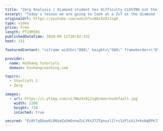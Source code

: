 ```yaml
---
title: "Zerg Analysis | Diamond student has difficulty CLOSING out the MATCH [Starcraft 2]"
excerpt: "Today's lesson we are going to look at a ZvT at the diamond level focusing on the Zerg Analysis. The zerg manages to get into a very strong position but has difficulty closing it out. Let's learn how we can approach this scenario better!  Zerg Analysis | Diamond student has difficulty CLOSING out the"
originalUrl: https://youtube.com/watch?v=NAzXv812sg0
type: video
price: Free
length: PT19M30S
publishedDateTime: 2020-09-11T20:02:33Z
heat: 131

featuredContent: "<iframe width=\"800\" height=\"500\" frameborder=\"0\" src=\"https://www.youtube.com/embed/NAzXv812sg0\" allow=\"accelerometer; autoplay; encrypted-media; gyroscope; picture-in-picture\" allowfullscreen></iframe>"

provider:
  name: HuShang Tutorials
  domain: hushangcoaching.com

topics:
  - StarCraft 2
  - Zerg

images:
  - url: https://i.ytimg.com/vi/NAzXv812sg0/maxresdefault.jpg
    width: 1280
    height: 720
    isCached: true

secured: "Ez0Y7yDbuwSL0NimZa3mDvnwZuLYKx272Tpnuzl1l+z1zP1sXi3+bsAqEPk7X+ee/Fm7eHhQSkK6bLAGuexU+PnFq7cI/Oylsk55ZJtESgc7aKfEpUYzYeUGqW3A7mOUkprjbJmrNIWKVR9tBNicsMseYHnXP4TqG0JDNA0El7yJ2Pn4Tn0idjwYvh1s99dy0EbAhre6rkGY0wSLSpMiLOL6jEt6607AnM/e5mwS/NdybW3244xsXGbXt+Y3E4saSCcqY05+ELn3ILFq7CX37RilqqLkGdMUIURrHQdSeWjBNVHemcTy3W4JIIg0+bjWrkFIiinZDc1a+8fSG4FGM2ZZKw6+OTNSdlkQ4OczMG+Lj1xLGlvgfo4wgCfpX3ct1o0WXi6Yb7tlh8ALS4Hw5g4Q0AX2Ox9QZoroWq7G5HA=;Lr1uj9HnHZFq3Dc4ACahUA=="
---
```


